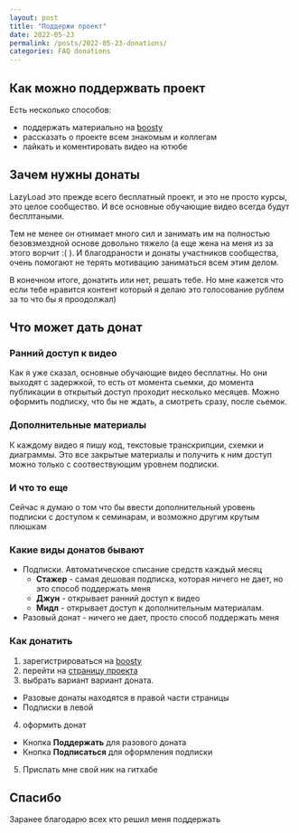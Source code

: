 ```yaml
---
layout: post
title: "Поддержи проект"
date: 2022-05-23
permalink: /posts/2022-05-23-donations/
categories: FAQ donations
---
```


## Как можно поддержвать проект

Есть несколько способов:
* поддержать материально на [boosty](https://boosty.to/lazyloadflutter)
* рассказать о проекте всем знакомым и коллегам
* лайкать и коментировать видео на ютюбе

## Зачем нужны донаты

LazyLoad это прежде всего бесплатный проект, и это не просто курсы, это целое сообщество. И все основные обучающие видео всегда будут бесплтаными.

Тем не менее он отнимает много сил и занимать им на полностью безовзмездной основе довольно тяжело (а еще жена на меня из за этого ворчит :( ). И благодраности и донаты участников сообщества, очень помогают не терять мотивацию заниматься всем этим делом.

В конечном итоге, донатить или нет, решать тебе. Но мне кажется что если тебе нравится контент который я делаю это голосование рублем за то что бы я проодолжал)

## Что может дать донат

### Ранний доступ к видео

Как я уже сказал, основные обучающие видео бесплатны. Но они выходят с задержкой, то есть от момента сьемки, до момента публикации в открытый доступ проходит несколько месяцев. Можно оформить подписку, что бы не ждать, а смотреть сразу, после сьемок.

### Дополнительные материалы

К каждому видео я пишу код, текстовые транскрипции, схемки и диаграммы. Это все закрытые материалы и получить к ним доступ можно только с соотвествующим уровнем подписки.

### И что то еще

Сейчас я думаю о том что бы ввести дополнительный уровень подписки с доступом к семинарам, и возможно другим крутым плюшкам

### Какие виды донатов бывают

* Подписки. Автоматическое списание средств каждый месяц
  * **Стажер** - самая дешовая подписка, которая ничего не дает, но это способ поддержать меня 
  * **Джун** - открывает ранний доступ к видео
  * **Мидл** - открывает доступ к дополнительным материалам.
* Разовый донат - ничего не дает, просто способ поддержать меня

### Как донатить

1. зарегистрироваться на [boosty](https://boosty.to/lazyloadflutter)
2. перейти на [страницу проекта](https://boosty.to/lazyloadflutter)
3. выбрать вариант вариант доната.
  * Разовые донаты находятся в правой части страницы
  * Подписки в левой
4. оформить донат
  * Кнопка **Поддержать** для разового доната
  * Кнопка **Подписаться** для оформления подписки
5. Прислать мне свой ник на гитхабе

## Спасибо

Заранее благодарю всех кто решил меня поддержать

